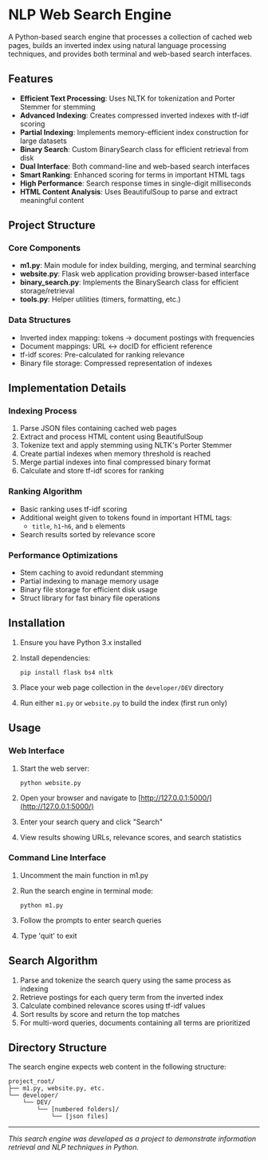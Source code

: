 
# NLP Web Search Engine

A Python-based search engine that processes a collection of cached web pages, builds an inverted index using natural language processing techniques, and provides both terminal and web-based search interfaces.

## Features

-   **Efficient Text Processing**: Uses NLTK for tokenization and Porter Stemmer for stemming
-   **Advanced Indexing**: Creates compressed inverted indexes with tf-idf scoring
-   **Partial Indexing**: Implements memory-efficient index construction for large datasets
-   **Binary Search**: Custom BinarySearch class for efficient retrieval from disk
-   **Dual Interface**: Both command-line and web-based search interfaces
-   **Smart Ranking**: Enhanced scoring for terms in important HTML tags
-   **High Performance**: Search response times in single-digit milliseconds
-   **HTML Content Analysis**: Uses BeautifulSoup to parse and extract meaningful content

## Project Structure

### Core Components

-   **m1.py**: Main module for index building, merging, and terminal searching
-   **website.py**: Flask web application providing browser-based interface
-   **binary_search.py**: Implements the BinarySearch class for efficient storage/retrieval
-   **tools.py**: Helper utilities (timers, formatting, etc.)

### Data Structures

-   Inverted index mapping: tokens → document postings with frequencies
-   Document mappings: URL ↔ docID for efficient reference
-   tf-idf scores: Pre-calculated for ranking relevance
-   Binary file storage: Compressed representation of indexes

## Implementation Details

### Indexing Process

1.  Parse JSON files containing cached web pages
2.  Extract and process HTML content using BeautifulSoup
3.  Tokenize text and apply stemming using NLTK's Porter Stemmer
4.  Create partial indexes when memory threshold is reached
5.  Merge partial indexes into final compressed binary format
6.  Calculate and store tf-idf scores for ranking

### Ranking Algorithm

-   Basic ranking uses tf-idf scoring
-   Additional weight given to tokens found in important HTML tags:
    -   `title`,  `h1`-`h6`, and  `b`  elements
-   Search results sorted by relevance score

### Performance Optimizations

-   Stem caching to avoid redundant stemming
-   Partial indexing to manage memory usage
-   Binary file storage for efficient disk usage
-   Struct library for fast binary file operations

## Installation

1.  Ensure you have Python 3.x installed
2.  Install dependencies:
    
    ```
    pip install flask bs4 nltk
    
    ```
    
3.  Place your web page collection in the  `developer/DEV`  directory
4.  Run either  `m1.py`  or  `website.py`  to build the index (first run only)

## Usage

### Web Interface

1.  Start the web server:
    
    ```
    python website.py
    
    ```
    
2.  Open your browser and navigate to  [http://127.0.0.1:5000/](http://127.0.0.1:5000/)
3.  Enter your search query and click "Search"
4.  View results showing URLs, relevance scores, and search statistics

### Command Line Interface

1.  Uncomment the main function in m1.py
2.  Run the search engine in terminal mode:
    
    ```
    python m1.py
    
    ```
    
3.  Follow the prompts to enter search queries
4.  Type 'quit' to exit

## Search Algorithm

1.  Parse and tokenize the search query using the same process as indexing
2.  Retrieve postings for each query term from the inverted index
3.  Calculate combined relevance scores using tf-idf values
4.  Sort results by score and return the top matches
5.  For multi-word queries, documents containing all terms are prioritized

## Directory Structure

The search engine expects web content in the following structure:

```
project_root/
├── m1.py, website.py, etc.
└── developer/
    └── DEV/
        └── [numbered folders]/
            └── [json files]

```

----------

_This search engine was developed as a project to demonstrate information retrieval and NLP techniques in Python._
